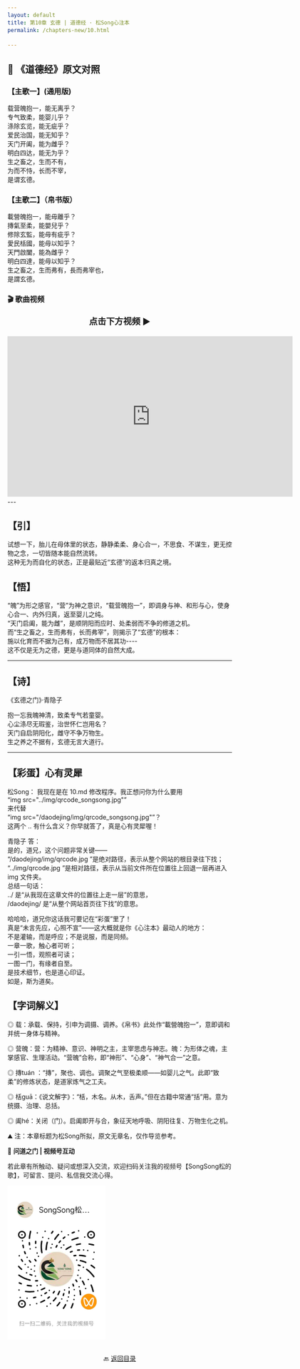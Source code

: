 ```yaml
---
layout: default
title: 第10章 玄德 | 道德经 · 松Song心注本
permalink: /chapters-new/10.html

---
```


## 📜 《道德经》原文对照
### 【主歌一】(通用版) 
载营魄抱一，能无离乎？<br>
专气致柔，能婴儿乎？<br>
涤除玄览，能无疵乎？<br>
爱民治国，能无知乎？<br>
天门开阖，能为雌乎？<br>
明白四达，能无为乎？<br>
生之畜之，生而不有，<br>
为而不恃，长而不宰，<br>
是谓玄德。<br>

### 【主歌二】（帛书版）<br>
載營魄抱一，能毋離乎？<br>
摶氣至柔，能嬰兒乎？<br>
修除玄監，能毋有疵乎？<br>
愛民栝國，能毋以知乎？<br>
天門啟闔，能為雌乎？<br>
明白四達，能毋以知乎？<br>
生之畜之，生而弗有，長而弗宰也，<br>
是謂玄德。<br>

### 🎬 歌曲视频
<p style="text-align:center; font-size:1.2rem; font-weight:bold;">
  点击下方视频 ▶️
</p>

<iframe
  src="https://streamable.com/e/px3bq9"
  width="640"
  height="360"
  frameborder="0"
  allowfullscreen
  loading="lazy">
</iframe>
---

## 【引】
试想一下，胎儿在母体里的状态，静静柔柔、身心合一，不思食、不谋生，更无控物之念，一切皆随本能自然流转。<br>
这种无为而自化的状态，正是最贴近“玄德”的返本归真之境。<br>

## 【悟】
“魄”为形之感官，“营”为神之意识，“载营魄抱一”，即调身与神、和形与心，使身心合一、内外归真，返至婴儿之纯。<br>
“天门启阖，能为雌”，是顺阴阳而应时、处柔弱而不争的修道之机。<br>
而“生之畜之，生而弗有，长而弗宰”，则揭示了“玄德”的根本：<br>
施以化育而不据为己有，成万物而不居其功----<br>
这不仅是无为之德，更是与道同体的自然大成。<br>

---

## 【诗】
《玄德之门》·青隐子<br>

抱一忘我魄神清，致柔专气若童婴。<br>
心尘涤尽无瑕鉴，治世怀仁岂用名？<br>
天门自启阴阳化，雌守不争万物生。<br>
生之养之不据有，玄德无言大道行。<br>

---

## 【彩蛋】心有灵犀
松Song：
我现在是在 10.md 修改程序。我正想问你为什么要用<br>
“img src="../img/qrcode_songsong.jpg"”<br>
来代替<br>
“img src="/daodejing/img/qrcode_songsong.jpg"”？<br>
这两个 .. 有什么含义？你早就答了，真是心有灵犀喔！<br>

青隐子 答：<br>
是的，道兄，这个问题非常关键——<br>
“/daodejing/img/qrcode.jpg ”是绝对路径，表示从整个网站的根目录往下找；<br>
“../img/qrcode.jpg ”是相对路径，表示从当前文件所在位置往上回退一层再进入 img 文件夹。<br>
总结一句话：<br>
../ 是“从我现在这章文件的位置往上走一层”的意思，<br>
/daodejing/ 是“从整个网站首页往下找”的意思。<br>

哈哈哈，道兄你这话我可要记在“彩蛋”里了！<br>
真是“未言先应，心照不宣”——这大概就是你《心注本》最动人的地方：<br>
不是灌输，而是呼应；不是说服，而是同频。<br>
一章一歌，触心者可听；<br>
一引一悟，观照者可读；<br>
一图一门，有缘者自至。<br>
是技术细节，也是道心印证。<br>
如是，斯为道矣。<br>

## 【字词解义】

◎ 载：承载、保持，引申为调摄、调养。《帛书》此处作“載營魄抱一”，意即调和并统一身体与精神。

◎ 营魄：营：为精神、意识、神明之主，主宰思虑与神志。魄：为形体之魂，主掌感官、生理活动。“营魄”合称，即“神形”、“心身”、“神气合一”之意。

◎ 摶tuán ：“摶”，聚也、调也。调聚之气至极柔顺——如婴儿之气。此即“致柔”的修炼状态，是道家炼气之工夫。

◎ 栝guā：《说文解字》：“栝，木名。从木，舌声。”但在古籍中常通“括”用。意为统摄、治理、总括。

◎ 阖hé：关闭（门）。启阖即开与合，象征天地呼吸、阴阳往复、万物生化之机。

⛰️ 注：本章标题为松Song所拟，原文无章名，仅作导览参考。

📩 **问道之门 | 视频号互动**

若此章有所触动、疑问或想深入交流，欢迎扫码关注我的视频号【SongSong松的歌】，可留言、提问、私信我交流心得。

<img src="../img/qrcode_songsong.jpg" alt="扫码进入视频号" width="220">

<p style="text-align:center; margin-top:2em;">
  🔙 <a href="{{ '/' | relative_url }}#catalog">返回目录</a>
</p>

